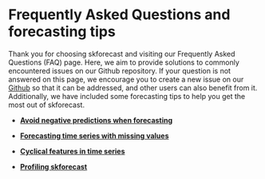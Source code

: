 # Frequently Asked Questions and forecasting tips

Thank you for choosing skforecast and visiting our Frequently Asked Questions (FAQ) page. Here, we aim to provide solutions to commonly encountered issues on our Github repository. If your question is not answered on this page, we encourage you to create a new issue on our [Github](https://github.com/JoaquinAmatRodrigo/skforecast/issues) so that it can be addressed, and other users can also benefit from it. Additionally, we have included some forecasting tips to help you get the most out of skforecast.


+ [**Avoid negative predictions when forecasting**](https://skforecast.org/latest/faq/non-negative-predictions.html)

+ [**Forecasting time series with missing values**](https://skforecast.org/latest/faq/forecasting-time-series-with-missing-values.html)

+ [**Cyclical features in time series**](https://skforecast.org/latest/faq/cyclical-features-time-series.html)

+ [**Profiling skforecast**](https://skforecast.org/latest/faq/profiling-skforecast.html)